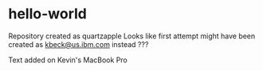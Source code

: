 # hello-world
Repository created as quartzapple
Looks like first attempt might have been created as kbeck@us.ibm.com instead ???

Text added on Kevin's MacBook Pro
